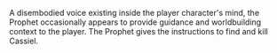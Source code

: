 A disembodied voice existing inside the player character's mind, the Prophet occasionally appears to provide guidance and worldbuilding context to the player. The Prophet gives the instructions to find and kill Cassiel.
